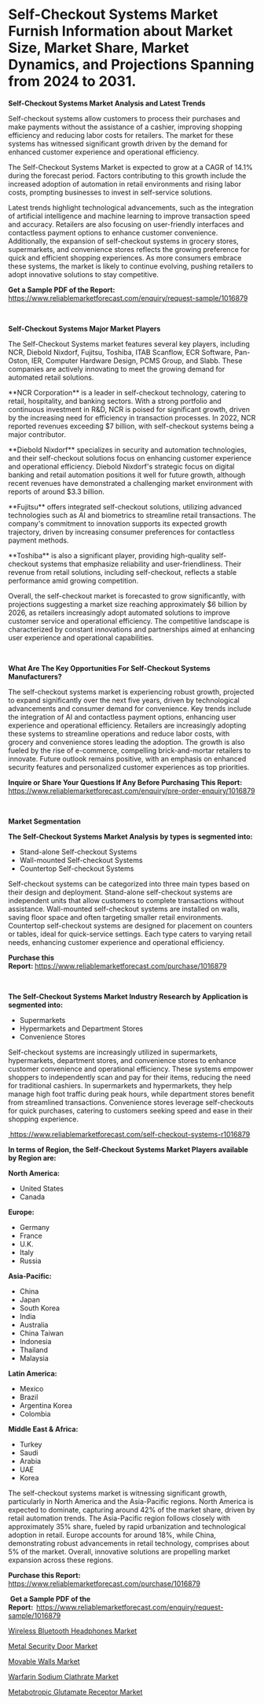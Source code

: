 <p><h1>Self-Checkout Systems Market Furnish Information about Market Size, Market Share, Market Dynamics, and Projections Spanning from 2024 to 2031.</h1></p><p><strong>Self-Checkout Systems Market Analysis and Latest Trends</strong></p>
<p><p>Self-checkout systems allow customers to process their purchases and make payments without the assistance of a cashier, improving shopping efficiency and reducing labor costs for retailers. The market for these systems has witnessed significant growth driven by the demand for enhanced customer experience and operational efficiency.</p><p>The Self-Checkout Systems Market is expected to grow at a CAGR of 14.1% during the forecast period. Factors contributing to this growth include the increased adoption of automation in retail environments and rising labor costs, prompting businesses to invest in self-service solutions. </p><p>Latest trends highlight technological advancements, such as the integration of artificial intelligence and machine learning to improve transaction speed and accuracy. Retailers are also focusing on user-friendly interfaces and contactless payment options to enhance customer convenience. Additionally, the expansion of self-checkout systems in grocery stores, supermarkets, and convenience stores reflects the growing preference for quick and efficient shopping experiences. As more consumers embrace these systems, the market is likely to continue evolving, pushing retailers to adopt innovative solutions to stay competitive.</p></p>
<p><strong>Get a Sample PDF of the Report:&nbsp;</strong> <a href="https://www.reliablemarketforecast.com/enquiry/request-sample/1016879">https://www.reliablemarketforecast.com/enquiry/request-sample/1016879</a></p>
<p>&nbsp;</p>
<p><strong>Self-Checkout Systems Major Market Players</strong></p>
<p><p>The Self-Checkout Systems market features several key players, including NCR, Diebold Nixdorf, Fujitsu, Toshiba, ITAB Scanflow, ECR Software, Pan-Oston, IER, Computer Hardware Design, PCMS Group, and Slabb. These companies are actively innovating to meet the growing demand for automated retail solutions.</p><p>**NCR Corporation** is a leader in self-checkout technology, catering to retail, hospitality, and banking sectors. With a strong portfolio and continuous investment in R&D, NCR is poised for significant growth, driven by the increasing need for efficiency in transaction processes. In 2022, NCR reported revenues exceeding $7 billion, with self-checkout systems being a major contributor.</p><p>**Diebold Nixdorf** specializes in security and automation technologies, and their self-checkout solutions focus on enhancing customer experience and operational efficiency. Diebold Nixdorf's strategic focus on digital banking and retail automation positions it well for future growth, although recent revenues have demonstrated a challenging market environment with reports of around $3.3 billion.</p><p>**Fujitsu** offers integrated self-checkout solutions, utilizing advanced technologies such as AI and biometrics to streamline retail transactions. The company's commitment to innovation supports its expected growth trajectory, driven by increasing consumer preferences for contactless payment methods.</p><p>**Toshiba** is also a significant player, providing high-quality self-checkout systems that emphasize reliability and user-friendliness. Their revenue from retail solutions, including self-checkout, reflects a stable performance amid growing competition.</p><p>Overall, the self-checkout market is forecasted to grow significantly, with projections suggesting a market size reaching approximately $6 billion by 2026, as retailers increasingly adopt automated solutions to improve customer service and operational efficiency. The competitive landscape is characterized by constant innovations and partnerships aimed at enhancing user experience and operational capabilities.</p></p>
<p>&nbsp;</p>
<p><strong>What Are The Key Opportunities For Self-Checkout Systems Manufacturers?</strong></p>
<p><p>The self-checkout systems market is experiencing robust growth, projected to expand significantly over the next five years, driven by technological advancements and consumer demand for convenience. Key trends include the integration of AI and contactless payment options, enhancing user experience and operational efficiency. Retailers are increasingly adopting these systems to streamline operations and reduce labor costs, with grocery and convenience stores leading the adoption. The growth is also fueled by the rise of e-commerce, compelling brick-and-mortar retailers to innovate. Future outlook remains positive, with an emphasis on enhanced security features and personalized customer experiences as top priorities.</p></p>
<p><strong>Inquire or Share Your Questions If Any Before Purchasing This Report:</strong> <a href="https://www.reliablemarketforecast.com/enquiry/pre-order-enquiry/1016879">https://www.reliablemarketforecast.com/enquiry/pre-order-enquiry/1016879</a></p>
<p>&nbsp;</p>
<p><strong>Market Segmentation</strong></p>
<p><strong>The Self-Checkout Systems Market Analysis by types is segmented into:</strong></p>
<p><ul><li>Stand-alone Self-checkout Systems</li><li>Wall-mounted Self-checkout Systems</li><li>Countertop Self-checkout Systems</li></ul></p>
<p><p>Self-checkout systems can be categorized into three main types based on their design and deployment. Stand-alone self-checkout systems are independent units that allow customers to complete transactions without assistance. Wall-mounted self-checkout systems are installed on walls, saving floor space and often targeting smaller retail environments. Countertop self-checkout systems are designed for placement on counters or tables, ideal for quick-service settings. Each type caters to varying retail needs, enhancing customer experience and operational efficiency.</p></p>
<p><strong>Purchase this Report:&nbsp;</strong><a href="https://www.reliablemarketforecast.com/purchase/1016879">https://www.reliablemarketforecast.com/purchase/1016879</a></p>
<p>&nbsp;</p>
<p><strong>The Self-Checkout Systems Market Industry Research by Application is segmented into:</strong></p>
<p><ul><li>Supermarkets</li><li>Hypermarkets and Department Stores</li><li>Convenience Stores</li></ul></p>
<p><p>Self-checkout systems are increasingly utilized in supermarkets, hypermarkets, department stores, and convenience stores to enhance customer convenience and operational efficiency. These systems empower shoppers to independently scan and pay for their items, reducing the need for traditional cashiers. In supermarkets and hypermarkets, they help manage high foot traffic during peak hours, while department stores benefit from streamlined transactions. Convenience stores leverage self-checkouts for quick purchases, catering to customers seeking speed and ease in their shopping experience.</p></p>
<p><a href="https://www.reliablemarketforecast.com/self-checkout-systems-r1016879">&nbsp;https://www.reliablemarketforecast.com/self-checkout-systems-r1016879</a></p>
<p><strong>In terms of Region, the Self-Checkout Systems Market Players available by Region are:</strong></p>
<p>
    <p> <strong> North America: </strong>
        <ul>
            <li>United States</li>
            <li>Canada</li>
        </ul>
        </p> 
    <p> <strong> Europe: </strong>
        <ul>
            <li>Germany</li>
            <li>France</li>
            <li>U.K.</li>
            <li>Italy</li>
            <li>Russia</li>
        </ul>
        </p> 
    <p> <strong> Asia-Pacific: </strong>
        <ul>
            <li>China</li>
            <li>Japan</li>
            <li>South Korea</li>
            <li>India</li>
            <li>Australia</li>
            <li>China Taiwan</li>
            <li>Indonesia</li>
            <li>Thailand</li>
            <li>Malaysia</li>
        </ul>
        </p> 
    <p> <strong> Latin America: </strong>
        <ul>
            <li>Mexico</li>
            <li>Brazil</li>
            <li>Argentina Korea</li>
            <li>Colombia</li>
        </ul>
        </p> 
    <p> <strong> Middle East & Africa: </strong>
        <ul>
            <li>Turkey</li>
            <li>Saudi</li>
            <li>Arabia</li>
            <li>UAE</li>
            <li>Korea</li>
        </ul>
    </p>
    </p>
<p><p>The self-checkout systems market is witnessing significant growth, particularly in North America and the Asia-Pacific regions. North America is expected to dominate, capturing around 42% of the market share, driven by retail automation trends. The Asia-Pacific region follows closely with approximately 35% share, fueled by rapid urbanization and technological adoption in retail. Europe accounts for around 18%, while China, demonstrating robust advancements in retail technology, comprises about 5% of the market. Overall, innovative solutions are propelling market expansion across these regions.</p></p>
<p><strong>Purchase this Report: </strong><a href="https://www.reliablemarketforecast.com/purchase/1016879">https://www.reliablemarketforecast.com/purchase/1016879</a></p>
<p>&nbsp;<strong>Get a Sample PDF of the Report:&nbsp;&nbsp;</strong><a href="https://www.reliablemarketforecast.com/enquiry/request-sample/1016879">https://www.reliablemarketforecast.com/enquiry/request-sample/1016879</a></p>
<p><strong></strong></p>
<p><p><a href="https://www.linkedin.com/pulse/wireless-bluetooth-headphones-market-size-share-trends-fztie?trackingId=jN9P78FuR4C88AZyrgNaGg%3D%3D">Wireless Bluetooth Headphones Market</a></p><p><a href="https://medium.com/@victoria.lyman98067/this-report-aims-to-provide-a-comprehensive-presentation-of-the-global-market-for-metal-security-cd0f55a5e2e5?postPublishedType=initial">Metal Security Door Market</a></p><p><a href="https://www.linkedin.com/pulse/insights-movable-walls-market-size-which-expanding-5-cagr-jrpme?trackingId=%2BuKWs5J8TXqxrvEd0kC2HQ%3D%3D">Movable Walls Market</a></p><p><a href="https://issuu.com/reportprime-2/docs/warfarin-sodium-clathrate-market-si_d514c1d8bab99b">Warfarin Sodium Clathrate Market</a></p><p><a href="https://github.com/dringals/Market-Research-Report-List-6/blob/main/metabotropic-glutamate-receptor-market.md">Metabotropic Glutamate Receptor Market</a></p></p>